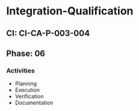 # Integration-Qualification

## CI: CI-CA-P-003-004
## Phase: 06

### Activities
- Planning
- Execution
- Verification
- Documentation
